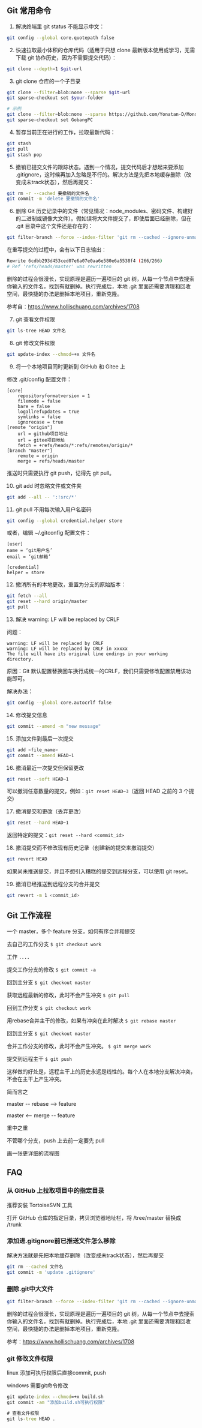 ## Git 常用命令

1. 解决终端里 git status 不能显示中文：

```bash
git config --global core.quotepath false
```

2. 快速拉取最小体积的仓库代码（适用于只想 clone 最新版本使用或学习，无需下载  git 协作历史，因为不需要提交代码）：

```bash
git clone --depth=1 $git-url
```

3. git clone 仓库的一个子目录

```bash
git clone --filter=blob:none --sparse $git-url
git sparse-checkout set $your-folder

# 示例
git clone --filter=blob:none --sparse https://github.com/Yonatan-D/Monster.git
git sparse-checkout set GobangPC
```

4. 暂存当前正在进行的工作，拉取最新代码：

```bash
git stash
git pull
git stash pop
```

5. 撤销已提交文件的跟踪状态。遇到一个情况，提交代码后才想起来要添加 .gitignore，这时候再加入忽略是不行的。解决方法是先把本地缓存删除（改变成未track状态），然后再提交：

```bash
git rm -r --cached 要撤销的文件名
git commit -m 'delete 要撤销的文件名'
```

6. 删除 Git 历史记录中的文件（常见情况：node_modules、密码文件、构建好的二进制或镜像大文件）。假如误将大文件提交了，即使后面已经删除，但在 .git 目录中这个文件还是存在的：

```bash
git filter-branch --force --index-filter 'git rm --cached --ignore-unmatch 你要删除的文件名' --prune-empty --tag-name-filter cat -- --all
```

在重写提交的过程中，会有以下日志输出：

```bash
Rewrite 6cdbb293d453ced07e6a07e0aa6e580e6a5538f4 (266/266)
# Ref 'refs/heads/master' was rewritten
```

删除的过程会很漫长，实现原理是遍历一遍项目的 git 树，从每一个节点中去搜索你输入的文件名，找到有就删掉。执行完成后，本地 .git 里面还需要清理和回收空间，最快捷的办法是删掉本地项目，重新克隆。

参考自：https://www.hollischuang.com/archives/1708

7. git 查看文件权限

```bash
git ls-tree HEAD 文件名
```

8. git 修改文件权限

```bash
git update-index --chmod=+x 文件名
```

9. 将一个本地项目同时更新到 GitHub 和 Gitee 上

修改 .git/config 配置文件：

```properties
[core]     
    repositoryformatversion = 1    
    filemode = false     
    bare = false     
    logallrefupdates = true     
    symlinks = false     
    ignorecase = true    
[remote "origin"]     
    url = github项目地址    
    url = gitee项目地址     
    fetch = +refs/heads/*:refs/remotes/origin/*    
[branch "master"]     
    remote = origin     
    merge = refs/heads/master 
```

推送时只需要执行 git push，记得先 git pull。

10. git add 时忽略文件或文件夹

```bash
git add --all -- ':!src/*'
```

11. git pull 不用每次输入用户名密码

```bash
git config --global credential.helper store
```

或者，编辑 ~/.gitconfig 配置文件：

```properties
[user]
name = ‘git用户名’
email = ‘git邮箱’

[credential] 
helper = store
```

12. 撤消所有的本地更改，重置为分支的原始版本：

```bash
git fetch --all
git reset --hard origin/master
git pull
```

13. 解决 warning: LF will be replaced by CRLF

问题：

```
warning: LF will be replaced by CRLF
warning: LF will be replaced by CRLF in xxxxx
The file will have its original line endings in your working directory.
```

原因：Git 默认配置替换回车换行成统一的CRLF，我们只需要修改配置禁用该功能即可。

解决办法：

```bash
git config --global core.autocrlf false
```

14. 修改提交信息

```bash
git commit --amend -m "new message"
```

15. 添加文件到最后一次提交

```bash
git add <file_name>
git commit --amend HEAD~1
```

16. 撤消最近一次提交但保留更改

```bash
git reset --soft HEAD~1
```

可以撤消任意数量的提交，例如：`git reset HEAD~3`（返回 HEAD 之前的 3 个提交)

17. 撤消提交和更改（丢弃更改）

```bash
git reset --hard HEAD~1
```

返回特定的提交：`git reset --hard <commit_id>`

18. 撤消提交而不修改现有历史记录（创建新的提交来撤消提交）

```bash
git revert HEAD
```

如果尚未推送提交，并且不想引入糟糕的提交到远程分支，可以使用 git reset。

19. 撤消已经推送到远程分支的合并提交

```bash
git revert -m 1 <commit_id>
```

## Git 工作流程

一个 master，多个 feature 分支，如何有序合并和提交

去自己的工作分支
`$ git checkout work`

工作
`....`

提交工作分支的修改
`$ git commit -a`

回到主分支
`$ git checkout master`

获取远程最新的修改，此时不会产生冲突
`$ git pull`

回到工作分支
`$ git checkout work`

用rebase合并主干的修改，如果有冲突在此时解决
`$ git rebase master`

回到主分支
`$ git checkout master`

合并工作分支的修改，此时不会产生冲突。
`$ git merge work`

提交到远程主干
`$ git push`

这样做的好处是，远程主干上的历史永远是线性的。每个人在本地分支解决冲突，不会在主干上产生冲突。



简而言之

master  -- rebase -->  feature

master  <-- merge --  feature

重中之重

不管哪个分支，push 上去前一定要先 pull

画一张更详细的流程图

## FAQ

### 从 GitHub 上拉取项目中的指定目录

推荐安装 TortoiseSVN 工具

打开 GitHub 仓库的指定目录，拷贝浏览器地址栏，将 /tree/master 替换成 /trunk

### 添加进.gitignore前已推送文件怎么移除

解决方法就是先把本地缓存删除（改变成未track状态），然后再提交

```sh
git rm --cached 文件名
git commit -m 'update .gitignore'
```

### 删除.git中大文件

```sh
git filter-branch --force --index-filter 'git rm --cached --ignore-unmatch 文件名' --prune-empty --tag-name-filter cat -- --all
```

删除的过程会很漫长，实现原理是遍历一遍项目的 git 树，从每一个节点中去搜索你输入的文件名，找到有就删掉。执行完成后，本地 .git 里面还需要清理和回收空间，最快捷的办法是删掉本地项目，重新克隆。

参考：https://www.hollischuang.com/archives/1708

### git 修改文件权限

linux 添加可执行权限后直接commit, push

windows 需要git命令修改

```cmd
git update-index --chmod=+x build.sh
git commit -am "添加build.sh可执行权限"

# 查看文件权限
git ls-tree HEAD .
```